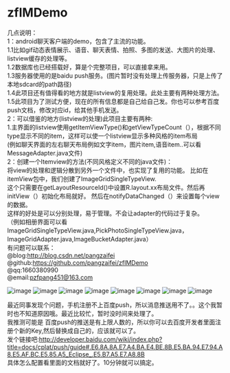 # zfIMDemo
几点说明：<br>
1：android聊天客户端的demo，包含了主流的功能。 <br>
	1.1比如gif动态表情展示、语音、聊天表情、拍照、多图的发送、大图片的处理、listview缓存的处理等。<br>
    1.2数据库也已经搭载好，算是个完整项目，可以直接拿来用。<br>
    1.3服务器使用的是baidu push服务。(图片暂时没有处理上传服务器，只是上传了本地sdcard的path路径)<br>
	1.4此项目还有值得看的地方就是listview的复用处理。此处主要有两种处理方法。<br>
	1.5此项目为了测试方便，现在的所有信息都是自己给自己发。你也可以参考百度push文档，修改对应id，给其他手机发送。<br>
2：可以借鉴的地方(listview的处理)此项目主要有两种:<br>
 1.主界面的listview使用getItemViewType()和getViewTypeCount（），根据不同type显示不同的item，这样可以使一个listview显示多种风格的item布局<br> 
	(例如聊天界面的左右聊天布局例如文字item，图片item,语音item..可以看MessageAdapter.java文件)<br>
 2：创建一个Itemview的方法(不同风格定义不同的java文件)：<br>
	将view的处理和逻辑分散到另外一个文件中，也实现了复用的功能。 比如在itemView包中，我们创建了ImageGridSingleTypeView.<br>
	这个只需要在getLayoutResourceId()中设置R.layout.xx布局文件。然后再initView（）初始化布局就好。 然后在notifyDataChanged（）来设置每个view的数据。<br>
	这样的好处是可以分别处理，易于管理。不会让adapter的代码过于复杂。<br>
	（例如相册界面可以看ImageGridSingleTypeView.java,PickPhotoSingleTypeView.java，ImageGridAdapter.java,ImageBucketAdapter.java）<br>
有问题可以联系：<br>
 @blog:http://blog.csdn.net/pangzaifei<br>
 @github:https://github.com/pangzaifei/zfIMDemo<br>
 @qq:1660380990<br>
 @email:pzfpang451@163.com<br>

![image](https://raw.githubusercontent.com/pangzaifei/zfIMDemo/master/liaotiandemo/doc/1.jpg)
![image](https://raw.githubusercontent.com/pangzaifei/zfIMDemo/master/liaotiandemo/doc/2.jpg)
![image](https://raw.githubusercontent.com/pangzaifei/zfIMDemo/master/liaotiandemo/doc/3.jpg)
![image](https://raw.githubusercontent.com/pangzaifei/zfIMDemo/master/liaotiandemo/doc/4.jpg)
![image](https://raw.githubusercontent.com/pangzaifei/zfIMDemo/master/liaotiandemo/doc/5.jpg)
![image](https://raw.githubusercontent.com/pangzaifei/zfIMDemo/master/liaotiandemo/doc/6.jpg)
![image](https://raw.githubusercontent.com/pangzaifei/zfIMDemo/master/liaotiandemo/doc/7.jpg)
![image](https://raw.githubusercontent.com/pangzaifei/zfIMDemo/master/liaotiandemo/doc/8.jpg)

最近同事发现个问题，手机注册不上百度push，所以消息推送用不了。。这个我暂时也不知道原因哦。最近比较忙，暂时没时间来处理了。<br>我推测可能是
百度push的推送是有上限人数的，所以你可以去百度开发者里面注册个新的Key,然后替换成自己的，应该就可以了。<br>
发个链接吧:http://developer.baidu.com/wiki/index.php?title=docs/cplat/push/guide#.E6.8A.8A.E7.A4.BA.E4.BE.8B.E5.BA.94.E7.94.A8.E5.AF.BC.E5.85.A5_Eclipse_.E5.B7.A5.E7.A8.8B<br>
具体怎么配置看里面的文档就好了。10分钟就可以搞定。
